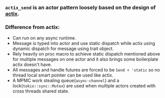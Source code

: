 ### `actix_send` is an actor pattern loosely based on the design of [actix](https://crates.io/crates/actix).

### Difference from actix:
- Can run on any async runtime.
- Message is typed into actor and use static dispatch while actix using dynamic dispatch for message using trait object.
- Rely heavily on proc macro to achieve static dispatch mentioned above for multiple messages on one actor and it also brings some boilerplate actix doesn't have.
- All messages and handle futures are forced to be `Send + 'static` so no thread local smart pointer can be used like actix.
- A MPMC work stealing queue(`async-channel`) and a lock(`tokio::sync::Mutex`) are used when multiple actors created with cross threads shared state. 
